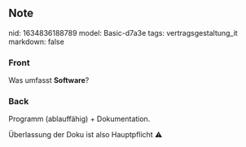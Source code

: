 ## Note
nid: 1634836188789
model: Basic-d7a3e
tags: vertragsgestaltung_it
markdown: false

### Front
Was umfasst <b>Software</b>?

### Back
Programm (ablauffähig) + Dokumentation.

Überlassung der Doku ist also Hauptpflicht ⚠️
